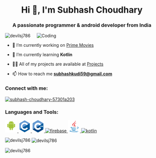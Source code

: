 <h1 align="center">Hi 👋, I'm Subhash Choudhary</h1>
<h3 align="center">A passionate programmer & android developer from India</h3>
<img align="right" alt="Coding" width="400" src="https://cdn.dribbble.com/users/1162077/screenshots/3848914/programmer.gif">

<p align="left"> <img src="https://komarev.com/ghpvc/?username=devilsj786&label=Profile%20views&color=0e75b6&style=flat" alt="devilsj786" /> </p>

- 🔭 I’m currently working on [Prime Movies](https://github.com/DevilSJ786/PrimeMovies)

- 🌱 I’m currently learning **Kotlin**

- 👨‍💻 All of my projects are available at [Projects ](https://github.com/DevilSJ786?tab=repositories)

- 📫 How to reach me **subhashkudi59@gmail.com**

<h3 align="left">Connect with me:</h3>
<p align="left">
<a href="https://linkedin.com/in/subhash-choudhary-57301a203" target="blank"><img align="center" src="https://raw.githubusercontent.com/rahuldkjain/github-profile-readme-generator/master/src/images/icons/Social/linked-in-alt.svg" alt="subhash-choudhary-57301a203" height="30" width="40" /></a>
</p>

<h3 align="left">Languages and Tools:</h3>
<p align="left"> <a href="https://developer.android.com" target="_blank" rel="noreferrer"> <img src="https://raw.githubusercontent.com/devicons/devicon/master/icons/android/android-original-wordmark.svg" alt="android" width="40" height="40"/> </a> <a href="https://www.cprogramming.com/" target="_blank" rel="noreferrer"> <img src="https://raw.githubusercontent.com/devicons/devicon/master/icons/c/c-original.svg" alt="c" width="40" height="40"/> </a> <a href="https://www.w3schools.com/cpp/" target="_blank" rel="noreferrer"> <img src="https://raw.githubusercontent.com/devicons/devicon/master/icons/cplusplus/cplusplus-original.svg" alt="cplusplus" width="40" height="40"/> </a> <a href="https://firebase.google.com/" target="_blank" rel="noreferrer"> <img src="https://www.vectorlogo.zone/logos/firebase/firebase-icon.svg" alt="firebase" width="40" height="40"/> </a> <a href="https://www.java.com" target="_blank" rel="noreferrer"> <img src="https://raw.githubusercontent.com/devicons/devicon/master/icons/java/java-original.svg" alt="java" width="40" height="40"/> </a> <a href="https://kotlinlang.org" target="_blank" rel="noreferrer"> <img src="https://www.vectorlogo.zone/logos/kotlinlang/kotlinlang-icon.svg" alt="kotlin" width="40" height="40"/> </a> </p>

<p><img align="left" src="https://github-readme-stats.vercel.app/api/top-langs?username=devilsj786&show_icons=true&locale=en&layout=compact" alt="devilsj786" /></p>

<p>&nbsp;<img align="center" src="https://github-readme-stats.vercel.app/api?username=devilsj786&show_icons=true&locale=en" alt="devilsj786" /></p>

<p><img align="center" src="https://github-readme-streak-stats.herokuapp.com/?user=devilsj786&" alt="devilsj786" /></p>
